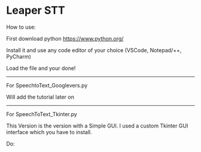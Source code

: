 # Leaper STT

How to use:

First download python https://www.python.org/

Install it and use any code editor of your choice (VSCode, Notepad/++, PyCharm)

Load the file and your done!

--------------------------------------------------------------------------------------

For SpeechtoText_Googlevers.py

Will add the tutorial later on

--------------------------------------------------------------------------------------

For SpeechToText_Tkinter.py

This Version is the version with a Simple GUI. I used a custom Tkinter GUI interface which you have to install.

Do:
~~~pip install sv_ttk~~~
